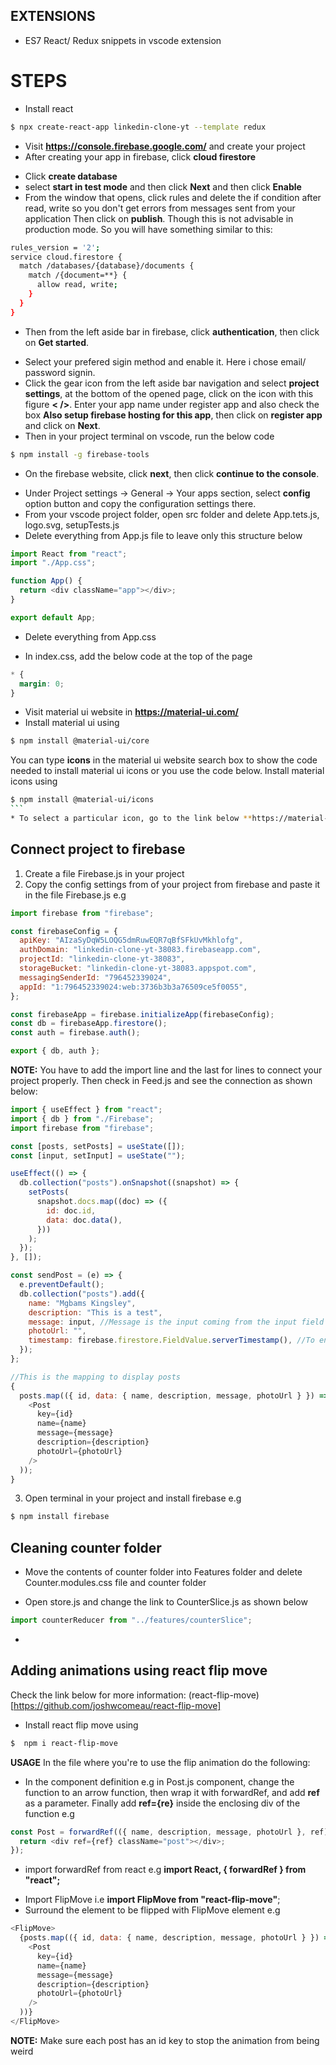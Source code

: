 ## EXTENSIONS

- ES7 React/ Redux snippets in vscode extension

# STEPS

- Install react

```bash
$ npx create-react-app linkedin-clone-yt --template redux
```

- Visit **https://console.firebase.google.com/** and create your project
- After creating your app in firebase, click **cloud firestore**

* Click **create database**
* select **start in test mode** and then click **Next** and then click **Enable**
* From the window that opens, click rules and delete the if condition after read, write so you don't get errors from messages sent from your application Then click on **publish**. Though this is not advisable in production mode. So you will have something similar to this:

```bash
rules_version = '2';
service cloud.firestore {
  match /databases/{database}/documents {
    match /{document=**} {
      allow read, write;
    }
  }
}
```

- Then from the left aside bar in firebase, click **authentication**, then click on **Get started**.

* Select your prefered sigin method and enable it. Here i chose email/ password signin.
* Click the gear icon from the left aside bar navigation and select **project settings**, at the bottom of the opened page, click on the icon with this figure **< />**. Enter your app name under register app and also check the box **Also setup firebase hosting for this app**, then click on **register app** and click on **Next**.
* Then in your project terminal on vscode, run the below code

```bash
$ npm install -g firebase-tools
```

- On the firebase website, click **next**, then click **continue to the console**.

* Under Project settings -> General -> Your apps section, select **config** option button and copy the configuration settings there.
* From your vscode project folder, open src folder and delete App.tets.js, logo.svg, setupTests.js
* Delete everything from App.js file to leave only this structure below

```js
import React from "react";
import "./App.css";

function App() {
  return <div className="app"></div>;
}

export default App;
```

- Delete everything from App.css

* In index.css, add the below code at the top of the page

```css
* {
  margin: 0;
}
```

- Visit material ui website in **https://material-ui.com/**
- Install material ui using

```bash
$ npm install @material-ui/core
```

You can type **icons** in the material ui website search box to show the code needed to install material ui icons or you use the code below.
Install material icons using

````bash
$ npm install @material-ui/icons
```
* To select a particular icon, go to the link below **https://material-ui.com/components/material-icons/**
````

## Connect project to firebase

1. Create a file Firebase.js in your project
2. Copy the config settings from of your project from firebase and paste it in the file Firebase.js e.g

```js
import firebase from "firebase";

const firebaseConfig = {
  apiKey: "AIzaSyDqW5LOQG5dmRuwEQR7qBfSFkUvMkhlofg",
  authDomain: "linkedin-clone-yt-38083.firebaseapp.com",
  projectId: "linkedin-clone-yt-38083",
  storageBucket: "linkedin-clone-yt-38083.appspot.com",
  messagingSenderId: "796452339024",
  appId: "1:796452339024:web:3736b3b3a76509ce5f0055",
};

const firebaseApp = firebase.initializeApp(firebaseConfig);
const db = firebaseApp.firestore();
const auth = firebase.auth();

export { db, auth };
```

**NOTE:** You have to add the import line and the last for lines to connect your project properly.
Then check in Feed.js and see the connection as shown below:

```js
import { useEffect } from "react";
import { db } from "./Firebase";
import firebase from "firebase";

const [posts, setPosts] = useState([]);
const [input, setInput] = useState("");

useEffect(() => {
  db.collection("posts").onSnapshot((snapshot) => {
    setPosts(
      snapshot.docs.map((doc) => ({
        id: doc.id,
        data: doc.data(),
      }))
    );
  });
}, []);

const sendPost = (e) => {
  e.preventDefault();
  db.collection("posts").add({
    name: "Mgbams Kingsley",
    description: "This is a test",
    message: input, //Message is the input coming from the input field
    photoUrl: "",
    timestamp: firebase.firestore.FieldValue.serverTimestamp(), //To ensure same timestamp for all countries
  });
};

//This is the mapping to display posts
{
  posts.map(({ id, data: { name, description, message, photoUrl } }) => (
    <Post
      key={id}
      name={name}
      message={message}
      description={description}
      photoUrl={photoUrl}
    />
  ));
}
```

3. Open terminal in your project and install firebase e.g

```bash
$ npm install firebase
```

## Cleaning counter folder

- Move the contents of counter folder into Features folder and delete Counter.modules.css file and counter folder

* Open store.js and change the link to CounterSlice.js as shown below

```js
import counterReducer from "../features/counterSlice";
```

-

## Adding animations using react flip move

Check the link below for more information: (react-flip-move)[https://github.com/joshwcomeau/react-flip-move]

- Install react flip move using

```bash
$  npm i react-flip-move
```

**USAGE**
In the file where you're to use the flip animation do the following:

- In the component definition e.g in Post.js component, change the function to an arrow function, then wrap it with forwardRef, and add **ref** as a parameter. Finally add **ref={re}** inside the enclosing div of the function e.g

```js
const Post = forwardRef(({ name, description, message, photoUrl }, ref) => {
  return <div ref={ref} className="post"></div>;
});
```

- import forwardRef from react e.g **import React, { forwardRef } from "react";**

* Import FlipMove i.e **import FlipMove from "react-flip-move"**;
* Surround the element to be flipped with FlipMove element e.g

```js
<FlipMove>
  {posts.map(({ id, data: { name, description, message, photoUrl } }) => (
    <Post
      key={id}
      name={name}
      message={message}
      description={description}
      photoUrl={photoUrl}
    />
  ))}
</FlipMove>
```

**NOTE:** Make sure each post has an id key to stop the animation from being weird
